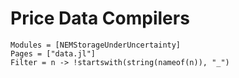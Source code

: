 # Price Data Compilers

```@autodocs
Modules = [NEMStorageUnderUncertainty]
Pages = ["data.jl"]
Filter = n -> !startswith(string(nameof(n)), "_")
```